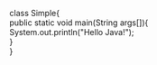 class Simple{  
 public static void main(String args[]){  
 System.out.println("Hello Java!");  
 }  
}
